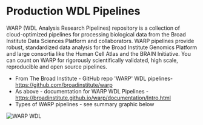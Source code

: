 # Production WDL Pipelines

WARP (WDL Analysis Research Pipelines) repository is a collection of cloud-optimized pipelines for processing biological data from the Broad Institute Data Sciences Platform and collaborators.
WARP pipelines provide robust, standardized data analysis for the Broad Institute Genomics Platform and large consortia like the Human Cell Atlas and the BRAIN Initiative. You can count on WARP for rigorously scientifically validated, high scale, reproducible and open source pipelines. 

- From The Broad Institute - GitHub repo 'WARP' WDL pipelines- https://github.com/broadinstitute/warp
- As above - documentation for WARP WDL Pipelines - https://broadinstitute.github.io/warp/documentation/Intro.html
- Types of WARP pipelines - see summary graphic below

![WARP WDL](https://github.com/openwdl/learn-wdl/blob/master/images/WARP-pipelines.png)

